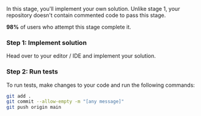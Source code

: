 In this stage, you'll implement your own solution. Unlike stage 1, your
repository doesn't contain commented code to pass this stage.

**98%** of users who attempt this stage complete it.

### Step 1: Implement solution

Head over to your editor / IDE and implement your solution.

### Step 2: Run tests

To run tests, make changes to your code and run the following commands:

```sh
git add .
git commit --allow-empty -m "[any message]"
git push origin main
```
